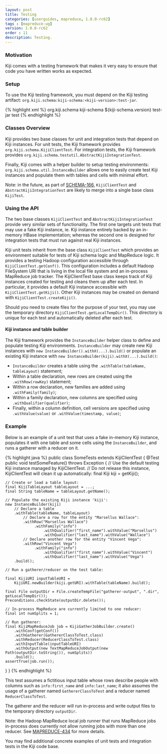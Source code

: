 ```yaml
---
layout: post
title: Testing
categories: [userguides, mapreduce, 1.0.0-rc62]
tags : [mapreduce-ug]
version: 1.0.0-rc62
order : 11
description: Testing.
---
```


### Motivation

Kiji comes with a testing framework that makes it very easy to ensure that code you have written works as expected.

### Setup

To use the Kiji testing framework, you must depend on the Kiji testing artifact: `org.kiji.schema:kiji-schema:<kiji-version>:test-jar`.

{% highlight xml %}
<dependency>
  <groupId>org.kiji.schema</groupId>
  <artifactId>kiji-schema</artifactId>
  <version>${kiji-schema.version}</version>
  <type>test-jar</type>
  <scope>test</scope>
</dependency>
{% endhighlight %}

### Classes Overview

Kiji provides two base classes for unit and integration tests that depend on Kiji instances.
For unit tests, the Kiji framework provides `org.kiji.schema.KijiClientTest`.
For integration tests, the Kiji framework provides `org.kiji.schema.testutil.AbstractKijiIntegrationTest`.

Finally, Kiji comes with a helper builder to setup testing environments:
`org.kiji.schema.util.InstanceBuilder` allows one to easily create test Kiji instances
and populate them with tables and cells with minimal effort.

Note: in the future, as part of [SCHEMA-166](https://jira.kiji.org/browse/SCHEMA-166),
`KijiClientTest` and `AbstractKijiIntegrationTest` are likely to merge into a single base class `KijiTest`.

### Using the API

The two base classes `KijiClientTest` and `AbstractKijiIntegrationTest` provide very similar sets of functionality.
The first one targets unit tests that may use a fake Kiji instance,
ie. Kiji instance entirely backed by an in-memory HBase implementation;
whereas the second one is designed for integration tests that must run against real Kiji instances.

Kiji unit tests inherit from the base class `KijiClientTest` which provides an environment suitable for tests of Kiji schema logic and MapReduce logic.
It provides a testing Hadoop configuration accessible through `KijiClientTest.getConf()`.
This configuration includes a default Hadoop FileSystem URI that is living in the local file system and an in-process MapReduce job tracker.
The KijiClientTest base class keeps track of Kiji instances created for testing and cleans them up after each test.
In particular, it provides a default Kiji instance accessible with `KijiClientTest.getKiji()`.
Other Kiji instances may be created on demand with `KijiClientTest.createKiji()`.

Should you need to create files for the purpose of your test, you may use the temporary directory `KijiClientTest.getLocalTempDir()`.
This directory is unique for each test and automatically deleted after each test.

#### Kiji instance and table builder

The Kiji framework provides the `InstanceBuilder` helper class to define and populate testing Kiji environments.
`InstanceBuilder` may create new Kiji instances with `new InstanceBuilder().withX(...).build()`
or populate an existing Kiji instance with `new InstanceBuilder(kiji).withX(...).build()`:
*  `InstanceBuilder` creates a table using the `.withTable(tableName, tableLayout)` statement;
*  Within a table declaration, new rows are created using the `.withRow(rowKey)` statement;
*  Within a row declaration, new families are added using `.withFamily(family)`;
*  Within a family declaration, new columns are specified using `.withQualifier(qualifier)`;
*  Finally, within a column definition, cell versions are specified using `.withValue(value)` or `.withValue(timestamp, value)`;

### Example

Below is an example of a unit test that uses a fake in-memory Kiji instance,
populates it with one table and some cells using the `InstanceBuilder`,
and runs a gatherer with a reducer on it.

{% highlight java %}
public class SomeTests extends KijiClientTest {
  @Test
  public void testSomeFeature() throws Exception {
    // Use the default testing Kiji instance managed by KijiClientTest.
    // Do not release this instance, KijiClientTest will clean it up automatically:
    final Kiji kiji = getKiji();

    // Create or load a table layout:
    final KijiTableLayout tableLayout = ...;
    final String tableName = tableLayout.getName();

    // Populate the existing Kiji instance 'kiji':
    new InstanceBuilder(kiji)
        // Declare a table
        .withTable(tableName, tableLayout)
            // Declare a row for the entity "Marsellus Wallace":
            .withRow("Marsellus Wallace")
                 .withFamily("info")
                     .withQualifier("first_name").withValue("Marsellus")
                     .withQualifier("last_name").withValue("Wallace")
            // Declare another row for the entity "Vincent Vega":
            .withRow("Vincent Vega")
                 .withFamily("info")
                     .withQualifier("first_name").withValue("Vincent")
                     .withQualifier("last_name").withValue("Vega")
        .build();

    // Run a gatherer/reducer on the test table:

    final KijiURI inputTableURI =
        KijiURI.newBuilder(kiji.getURI).withTable(tableName).build();

    final File outputDir = File.createTempFile("gatherer-output", ".dir", getLocalTempDir());
    Preconditions.checkState(outputDir.delete());

    // In-process MapReduce are currently limited to one reducer:
    final int numSplits = 1;

    // Run gatherer:
    final KijiMapReduceJob job = KijiGatherJobBuilder.create()
        .withConf(getConf())
        .withGatherer(GathererClassToTest.class)
        .withReducer(ReducerClassToTest.class)
        .withInputTable(inputTableURI)
        .withOutput(new TextMapReduceJobOutput(new Path(outputDir.toString()), numSplits))
        .build();
    assertTrue(job.run());
  }
}
{% endhighlight %}

This test assumes a fictitious input table whose rows describe people
with columns such as `info:first_name` and `info:last_name`;
it also assumes the usage of a gatherer named `GathererClassToTest` and a reducer named `ReducerClassToTest`.

The gatherer and the reducer will run in-process and write output files
to the temporary directory `outputDir`.

Note: the Hadoop MapReduce local job runner that runs MapReduce jobs in-process does currently not allow running jobs with more than one reducer.
See [MAPREDUCE-434](https://issues.apache.org/jira/browse/MAPREDUCE-434) for more details.


You may find additional concrete examples of unit tests and integration tests in the Kiji code base.
